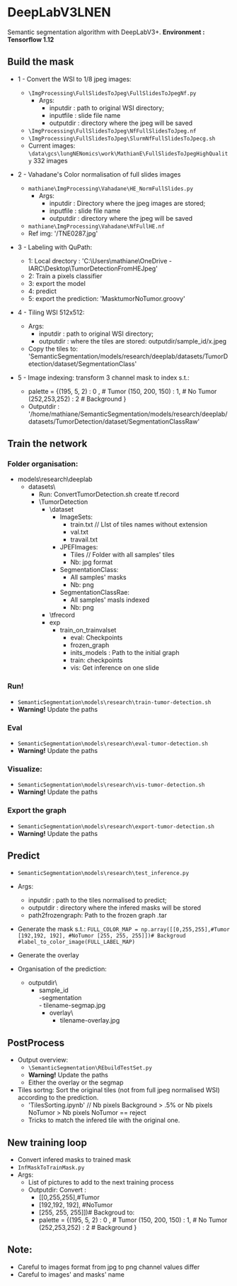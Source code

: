 # DeepLabV3LNEN
Semantic segmentation algorithm with DeepLabV3+.
**Environment : Tensorflow 1.12**
## Build the mask
+ 1 - Convert the WSI to 1/8 jpeg images:
    - `\ImgProcessing\FullSlidesToJpeg\FullSlidesToJpegNf.py` 
        - Args: 
             - inputdir : path to original WSI directory;
             - inputfile : slide file name
             - outputdir : directory where the jpeg will be saved
    - `\ImgProcessing\FullSlidesToJpeg\NfFullSlidesToJpeg.nf` 
    - `\ImgProcessing\FullSlidesToJpeg\SlurmNfFullSlidesToJpecg.sh`
    - Current images: `\data\gcs\lungNENomics\work\MathianE\FullSlidesToJpegHighQuality` 332 images
+ 2 - Vahadane's Color normalisation of full slides images 
    - `mathiane\ImgProcessing\Vahadane\HE_NormFullSlides.py`
        - Args: 
             - inputdir : Directory where the jpeg images are stored;
             - inputfile : slide file name
             - outputdir : directory where the jpeg will be saved
    - `mathiane\ImgProcessing\Vahadane\NfFullHE.nf`
    - Ref img: '/TNE0287.jpg'
    
+ 3 - Labeling with QuPath:
    - 1: Local drectory : 'C:\Users\mathiane\OneDrive - IARC\Desktop\TumorDetectionFromHEJpeg'
    - 2: Train a pixels classifier
    - 3: export the model
    - 4: predict
    - 5: export the prediction: 'MasktumorNoTumor.groovy'

    
+ 4 - Tiling WSI 512x512:
     - Args: 
         - inputdir : path to original WSI directory;
         - outputdir : where the tiles are stored: outputdir/sample_id/x.jpeg
    - Copy the tiles to: 'SemanticSegmentation/models/research/deeplab/datasets/TumorDetection/dataset/SegmentationClass'
+ 5 - Image indexing: transform 3 channel mask to index s.t.:
    - palette = {(195,   5,   2) : 0 , # Tumor
         (150,  200, 150) : 1, # No Tumor
         (252,253,252) : 2 # Background }
    - Outputdir : '/home/mathiane/SemanticSegmentation/models/research/deeplab/datasets/TumorDetection/dataset/SegmentationClassRaw'

## Train the network
### Folder organisation:

+ models\research\deeplab
    + datasets\
        + Run: ConvertTumorDetection.sh create tf.record
        + \TumorDetection
            + \dataset
                + ImageSets:
                    + train.txt // LIst of tiles names without extension
                    + val.txt
                    + travail.txt 
                + JPEFImages:
                    + Tiles // Folder with all samples' tiles 
                    - Nb: jpg format
                + SegmentationClass:
                    + All samples' masks 
                    - Nb: png
                + SegmentationClassRae:
                    + All samples' masls indexed
                    - Nb: png
            + \tfrecord
            + exp
                + train_on_trainvalset
                    + eval: Checkpoints
                    + frozen_graph
                    + inits_models : Path to the initial graph
                    + train: checkpoints
                    + vis: Get inference on one slide
                    
### Run!
+ `SemanticSegmentation\models\research\train-tumor-detection.sh`
+ **Warning!** Update the paths 
### Eval 
+ `SemanticSegmentation\models\research\eval-tumor-detection.sh`
+ **Warning!** Update the paths 
### Visualize:
+ `SemanticSegmentation\models\research\vis-tumor-detection.sh`
+ **Warning!** Update the paths 
### Export the graph
+ `SemanticSegmentation\models\research\export-tumor-detection.sh`
+ **Warning!** Update the paths
## Predict
+  `SemanticSegmentation\models\research\test_inference.py`
- Args: 
     - inputdir : path to the tiles normalised to predict;
     - outputdir : directory where the infered masks will be stored
     - path2frozengraph: Path to the frozen graph .tar
- Generate the mask s.t.:
    `FULL_COLOR_MAP = np.array([[0,255,255],#Tumor
                          [192,192, 192], #NoTumor
                          [255, 255, 255]])# Backgroud
                          #label_to_color_image(FULL_LABEL_MAP)`

- Generate the overlay
- Organisation of the prediction:
    - outputdir\
        - sample_id\
            -segmentation\
                - tilename-segmap.jpg
            - overlay\ 
                - tilename-overlay.jpg
## PostProcess
+ Output overview:
    +  `\SemanticSegmentation\REbuildTestSet.py`
    + **Warning!** Update the paths 
    + Either the overlay or the segmap
+ Tiles sortng: Sort the original tiles (not from full jpeg normalised WSI) according to the prediction.
    + 'TilesSorting.ipynb' // Nb pixels Background > .5% or Nb pixels NoTumor > Nb pixels NoTumor == reject
    + Tricks to match the infered tile with the original one.    

## New training loop
- Convert infered masks to trained mask
- `InfMaskToTrainMask.py`
- Args:
    - List of pictures to add to the next training process
    - Outputdir: Convert  :
        - [[0,255,255],#Tumor
        - [192,192, 192], #NoTumor
        - [255, 255, 255]])# Backgroud
        to: 
        - palette = {(195,   5,   2) : 0 , # Tumor
         (150,  200, 150) : 1, # No Tumor
         (252,253,252) : 2 # Background }
## Note:
- Careful to images format from jpg to png channel values differ
- Careful to images' and masks' name


                          
